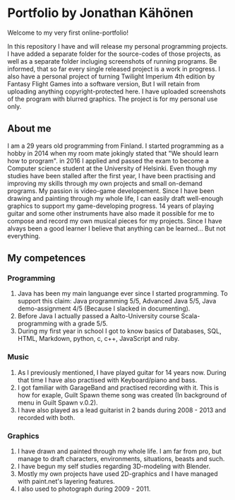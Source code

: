 # Portfolio by Jonathan Kähönen

Welcome to my very first online-portfolio!

In this repository I have and will release my personal programming projects.
I have added a separate folder for the source-codes of those projects, as well as a separate folder incluging screenshots of running programs.
Be informed, that so far every single released project is a work in progress. I also have a personal project of turning Twilight Imperium 4th edition by Fantasy Flight Games
into a software version, But I will retain from uploading anything copyright-protected here. I have uploaded screenshots of the program with blurred graphics.
The project is for my personal use only.


## About me
I am a 29 years old programming from Finland. I started programming as a hobby in 2014 when my room mate jokingly stated that "We should learn how to program".
in 2016 I applied and passed the exam to become a Computer science student at the University of Helsinki. Even though my studies have been stalled after the first year,
I have been practising and improving my skills through my own projects and small on-demand programs. My passion is video-game developement. Since I have been drawing and painting
through my whole life, I can easily draft well-enough graphics to support my game-developing progress. 14 years of playing guitar and some other instruments have also made it
possible for me to compose and record my own musical pieces for my projects. Since I have alvays been a good learner I believe that anything can be learned... But not everything.

## My competences


### Programming
1. Java has been my main languange ever since I started programming. To support this claim: Java programming 5/5, Advanced Java 5/5, Java demo-assignment 4/5 (Because I slacked in documenting).
2. Before Java I actually passed a Aalto-University course Scala-programming with a grade 5/5.
3. During my first year in school I got to know basics of Databases, SQL, HTML, Markdown, python, c, c++, JavaScript and ruby.


### Music
1. As I previously mentioned, I have played guitar for 14 years now. During that time I have also practised with Keyboard/piano and bass.
2. I got familiar with GarageBand and practised recording with it. This is how for exaple, Guilt Spawn theme song was created (In background of menu in Guilt Spawn v.0.2).
3. I have also played as a lead guitarist in 2 bands during 2008 - 2013 and recorded with both.


### Graphics
1. I have drawn and painted through my whole life. I am far from pro, but manage to draft characters, environments, situations, beasts and such.
2. I have begun my self studies regarding 3D-modeling with Blender.
3. Mostly my own projects have used 2D-graphics and I have managed with paint.net's layering features.
4. I also used to photograph during 2009 - 2011.



